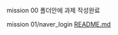 mission 00 폴더안에 과제 작성완료

mission 01/naver_login [README.md](https://github.com/dhwjdgh1122/js-homework/blob/main/mission01/naver_login/README.md)